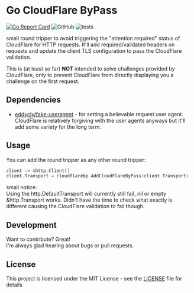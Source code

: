# Go CloudFlare ByPass
[![Go Report Card](https://goreportcard.com/badge/github.com/DaRealFreak/cloudflare-bp-go)](https://goreportcard.com/report/github.com/DaRealFreak/cloudflare-bp-go)  ![GitHub](https://img.shields.io/github/license/DaRealFreak/cloudflare-bp-go) ![tests](https://github.com/DaRealFreak/cloudflare-bp-go/workflows/tests/badge.svg?branch=master)

small round tripper to avoid triggering the "attention required" status of CloudFlare for HTTP requests.
It'll add required/validated headers on requests and update the client TLS configuration to pass the CloudFlare validation.

This is (at least so far) **NOT** intended to solve challenges provided by CloudFlare, only to prevent CloudFlare from directly displaying you a challenge on the first request.

## Dependencies
- [eddycjy/fake-useragent](https://github.com/EDDYCJY/fake-useragent) - for setting a believable request user agent.
CloudFlare is relatively forgiving with the user agents anyways but it'll add some variety for the long term.

## Usage
You can add the round tripper as any other round tripper:
```go
client := &http.Client{}
client.Transport = cloudflarebp.AddCloudFlareByPass(client.Transport)
```

small notice:  
Using the http.DefaultTransport will currently still fail, nil or empty &http.Transport works.
Didn't have the time to check what exactly is different causing the CloudFlare validation to fail though.

## Development
Want to contribute? Great!  
I'm always glad hearing about bugs or pull requests.

## License
This project is licensed under the MIT License - see the [LICENSE](LICENSE) file for details
